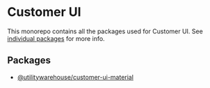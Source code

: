 # Customer UI

This monorepo contains all the packages used for Customer UI. See [individual packages](#packages) for more info.

## Packages

* [@utilitywarehouse/customer-ui-material](packages/customer-ui-material)
